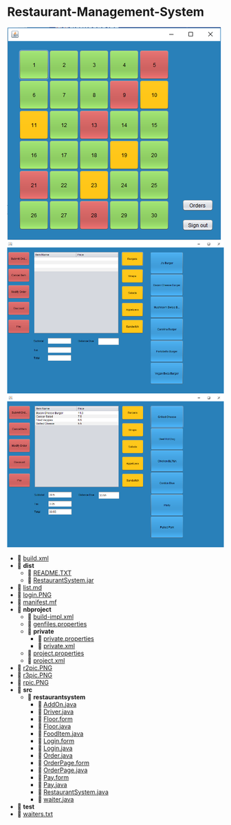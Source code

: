 # Restaurant-Management-System


![Screenshot](rpic.PNG)
![Screenshot](r2pic.PNG)
![Screenshot](r3pic.PNG)

- 📄 [build.xml](build.xml)
- 📂 __dist__
  - 📄 [README.TXT](dist/README.TXT)
  - 📄 [RestaurantSystem.jar](dist/RestaurantSystem.jar)
- 📄 [list.md](list.md)
- 📄 [login.PNG](login.PNG)
- 📄 [manifest.mf](manifest.mf)
- 📂 __nbproject__
  - 📄 [build\-impl.xml](nbproject/build-impl.xml)
  - 📄 [genfiles.properties](nbproject/genfiles.properties)
  - 📂 __private__
    - 📄 [private.properties](nbproject/private/private.properties)
    - 📄 [private.xml](nbproject/private/private.xml)
  - 📄 [project.properties](nbproject/project.properties)
  - 📄 [project.xml](nbproject/project.xml)
- 📄 [r2pic.PNG](r2pic.PNG)
- 📄 [r3pic.PNG](r3pic.PNG)
- 📄 [rpic.PNG](rpic.PNG)
- 📂 __src__
  - 📂 __restaurantsystem__
    - 📄 [AddOn.java](src/restaurantsystem/AddOn.java)
    - 📄 [Driver.java](src/restaurantsystem/Driver.java)
    - 📄 [Floor.form](src/restaurantsystem/Floor.form)
    - 📄 [Floor.java](src/restaurantsystem/Floor.java)
    - 📄 [FoodItem.java](src/restaurantsystem/FoodItem.java)
    - 📄 [Login.form](src/restaurantsystem/Login.form)
    - 📄 [Login.java](src/restaurantsystem/Login.java)
    - 📄 [Order.java](src/restaurantsystem/Order.java)
    - 📄 [OrderPage.form](src/restaurantsystem/OrderPage.form)
    - 📄 [OrderPage.java](src/restaurantsystem/OrderPage.java)
    - 📄 [Pay.form](src/restaurantsystem/Pay.form)
    - 📄 [Pay.java](src/restaurantsystem/Pay.java)
    - 📄 [RestaurantSystem.java](src/restaurantsystem/RestaurantSystem.java)
    - 📄 [waiter.java](src/restaurantsystem/waiter.java)
- 📂 __test__
- 📄 [waiters.txt](waiters.txt)

